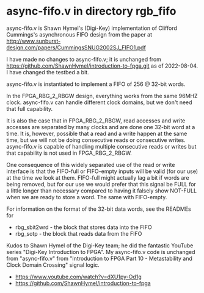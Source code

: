 # async-fifo.v in directory rgb_fifo

async-fifo.v is Shawn Hymel's (Digi-Key) implementation of Clifford Cummings's asynchronous FIFO design from the paper at http://www.sunburst-design.com/papers/CummingsSNUG2002SJ_FIFO1.pdf

I have made no changes to async-fifo.v; it is unchanged from https://github.com/ShawnHymel/introduction-to-fpga.git as of 2022-08-04. I have changed the testbed a bit.

async-fifo.v is instantiated to implement a FIFO of 256 @ 32-bit words.

In the FPGA_RBG_2_RBGW design, everything works from the same 96MHZ clock. async-fifo.v can handle different clock domains, but we don't need that full capability.

It is also the case that in FPGA_RBG_2_RBGW, read accesses and write accesses are separated by many clocks and are done one 32-bit word at a time.
It is, however, possible that a read and a write happen at the same time, but we will not be doing consecutive reads or consecutive writes.
async-fifo.v is capable of handling multiple consecutive reads or writes but that capability is not used in FPGA_RBG_2_RBGW.

One consequence of this widely separated use of the read or write interface is that the FIFO-full or FIFO-empty inputs will be valid (for our use)
at the time we look at them. FIFO-full might actually lag a bit if words are being removed, but for our use we would prefer that this signal be FULL
for a little longer than necessary compared to having it falsely show NOT-FULL when we are ready to store a word. The same with FIFO-empty.

For information on the format of the 32-bit data words, see the READMEs for
* rbg_sbit2wrd - the block that stores data into the FIFO
* rbg_sotp - the block that reads data from the FIFO

Kudos to Shawn Hymel of the Digi-Key team; he did the fantastic YouTube series "Digi-Key Introduction to FPGA". My async-fifo.v code is unchanged from "async-fifo.v" from "Introduction to FPGA Part 10 - Metastability and Clock Domain Crossing" signal logic.
* https://www.youtube.com/watch?v=dXU1py-Od1g
* https://github.com/ShawnHymel/introduction-to-fpga

